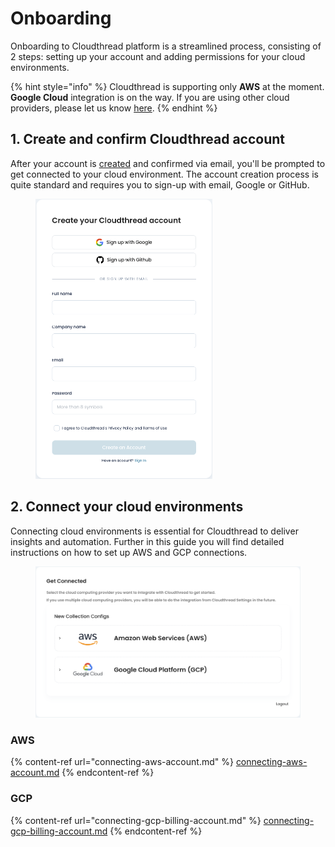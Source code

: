# Onboarding

Onboarding to Cloudthread platform is a streamlined process, consisting of 2 steps: setting up your account and adding permissions for your cloud environments.

{% hint style="info" %}
Cloudthread is supporting only **AWS** at the moment. **Google Cloud** integration is on the way. If you are using other cloud providers, please let us know [here](https://www.cloudthread.io/contact-us).
{% endhint %}

## 1. Create and confirm Cloudthread account

After your account is [created](https://app.core.cloudthread.io/sign-up/) and confirmed via email, you'll be prompted to get connected to your cloud environment. The account creation process is quite standard and requires you to sign-up with email, Google or GitHub.

<div align="left">

<figure><img src="../../.gitbook/assets/onboarding-1-sign-up.png" alt="" width="283"><figcaption></figcaption></figure>

</div>

## 2. Connect your cloud environments

Connecting cloud environments is essential for Cloudthread to deliver insights and automation. Further in this guide you will find detailed instructions on how to set up AWS and GCP connections.

<figure><img src="../../.gitbook/assets/onboarding_all_1.png" alt=""><figcaption></figcaption></figure>

### AWS

{% content-ref url="connecting-aws-account.md" %}
[connecting-aws-account.md](connecting-aws-account.md)
{% endcontent-ref %}

### GCP

{% content-ref url="connecting-gcp-billing-account.md" %}
[connecting-gcp-billing-account.md](connecting-gcp-billing-account.md)
{% endcontent-ref %}
